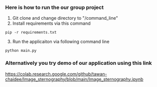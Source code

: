 ### Here is how to run the our group project

1. Git clone and change directory to "/command_line"
2. Install requirements via this command
```
pip -r requirements.txt
```
3. Run the applicaiton via following command line 
```
python main.py
```

### Alternatively you try demo of our application using this link
https://colab.research.google.com/github/tawan-chaidee/Image_sternography/blob/main/Image_sternography.ipynb
